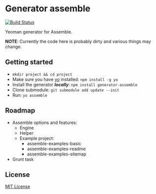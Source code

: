 # Generator assemble
[![Build Status](https://travis-ci.org/hariadi/generator-assemble.png)](https://travis-ci.org/hariadi/generator-assemble)

Yeoman generator for Assemble.

**NOTE**: Currently the code here is probably dirty and various things may change.

## Getting started
- `mkdir project && cd project`
- Make sure you have [yo](https://github.com/yeoman/yo) installed:
    `npm install -g yo`
- Install the generator ***locally***: 
    `npm install generator-assemble`
- Clone submodule:
    `git submodule add update --init`
- Run: 
    `yo assemble`

## Roadmap
- Assemble options and features:
  - Engine
  - Helper
  - Example project:
    - assemble-examples-basic
    - assemble-examples-readme
    - assemble-examples-sitemap
- Grunt task

## License
[MIT License](http://en.wikipedia.org/wiki/MIT_License)
